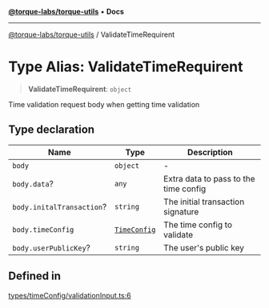 [**@torque-labs/torque-utils**](../README.md) • **Docs**

***

[@torque-labs/torque-utils](../README.md) / ValidateTimeRequirent

# Type Alias: ValidateTimeRequirent

> **ValidateTimeRequirent**: `object`

Time validation request body when getting time validation

## Type declaration

| Name | Type | Description |
| ------ | ------ | ------ |
| `body` | `object` | - |
| `body.data`? | `any` | Extra data to pass to the time config |
| `body.initalTransaction`? | `string` | The initial transaction signature |
| `body.timeConfig` | [`TimeConfig`](TimeConfig.md) | The time config to validate |
| `body.userPublicKey`? | `string` | The user's public key |

## Defined in

[types/timeConfig/validationInput.ts:6](https://github.com/torque-labs/torque-utils/blob/a612e615fa21888d00ebb7bf70f9910fab4be80a/types/timeConfig/validationInput.ts#L6)
